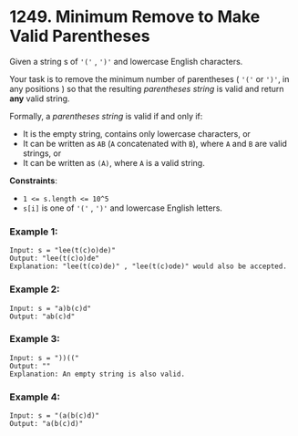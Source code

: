 # 1249. Minimum Remove to Make Valid Parentheses

Given a string s of `'('` , `')'` and lowercase English characters. 

Your task is to remove the minimum number of parentheses ( `'('` or `')'`, in any positions ) so that the resulting *parentheses string* is valid and return **any** valid string.

Formally, a *parentheses string* is valid if and only if:
- It is the empty string, contains only lowercase characters, or
- It can be written as `AB` (`A` concatenated with `B`), where `A` and `B` are valid strings, or
- It can be written as `(A)`, where `A` is a valid string.

**Constraints**:

- `1 <= s.length <= 10^5`
- `s[i]` is one of  `'('` , `')'` and lowercase English letters.

### Example 1:
```
Input: s = "lee(t(c)o)de)"
Output: "lee(t(c)o)de"
Explanation: "lee(t(co)de)" , "lee(t(c)ode)" would also be accepted.
```

### Example 2:
```
Input: s = "a)b(c)d"
Output: "ab(c)d"
```

### Example 3:
```
Input: s = "))(("
Output: ""
Explanation: An empty string is also valid.
```

### Example 4:
```
Input: s = "(a(b(c)d)"
Output: "a(b(c)d)"
```